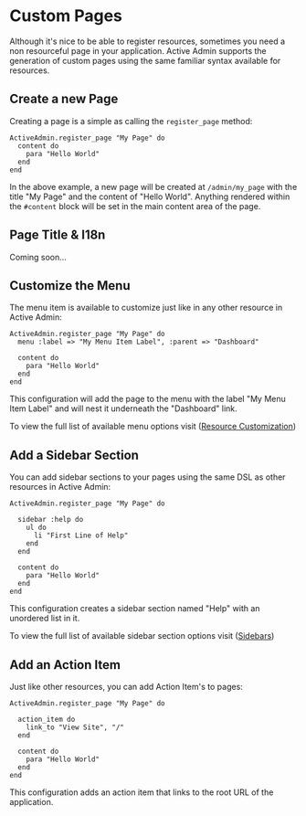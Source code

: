 # Custom Pages

Although it's nice to be able to register resources, sometimes you need a non
resourceful page in your application. Active Admin supports the generation of
custom pages using the same familiar syntax available for resources.

## Create a new Page

Creating a page is a simple as calling the `register_page` method:

    ActiveAdmin.register_page "My Page" do
      content do
        para "Hello World"
      end
    end

In the above example, a new page will be created at `/admin/my_page` with the
title "My Page" and the content of "Hello World". Anything rendered within the
`#content` block will be set in the main content area of the page.

## Page Title & I18n

Coming soon...

## Customize the Menu

The menu item is available to customize just like in any other resource in
Active Admin:

    ActiveAdmin.register_page "My Page" do
      menu :label => "My Menu Item Label", :parent => "Dashboard"

      content do
        para "Hello World"
      end
    end

This configuration will add the page to the menu with the label "My Menu Item
Label" and will nest it underneath the "Dashboard" link.

To view the full list of available menu options visit ([Resource
Customization](2-resource-customization.md))

## Add a Sidebar Section

You can add sidebar sections to your pages using the same DSL as other resources
in Active Admin:

    ActiveAdmin.register_page "My Page" do

      sidebar :help do
        ul do
          li "First Line of Help"
        end
      end

      content do
        para "Hello World"
      end
    end

This configuration creates a sidebar section named "Help" with an unordered list
in it.

To view the full list of available sidebar section options visit
([Sidebars](7-sidebars.md))

## Add an Action Item

Just like other resources, you can add Action Item's to pages:

    ActiveAdmin.register_page "My Page" do

      action_item do
        link_to "View Site", "/"
      end

      content do
        para "Hello World"
      end
    end

This configuration adds an action item that links to the root URL of the
application.
